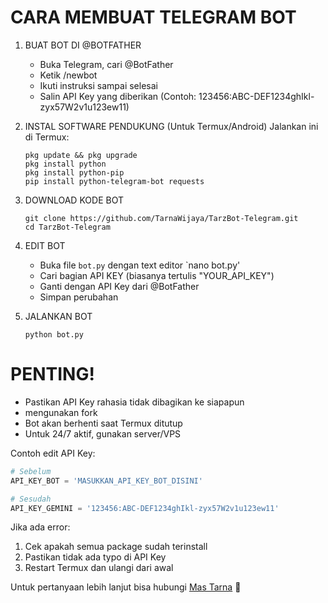 # CARA MEMBUAT TELEGRAM BOT

1. BUAT BOT DI @BOTFATHER
   - Buka Telegram, cari @BotFather
   - Ketik /newbot
   - Ikuti instruksi sampai selesai
   - Salin API Key yang diberikan (Contoh: 123456:ABC-DEF1234ghIkl-zyx57W2v1u123ew11)

2. INSTAL SOFTWARE PENDUKUNG (Untuk Termux/Android)
   Jalankan ini di Termux:
   ```
   pkg update && pkg upgrade
   pkg install python
   pkg install python-pip
   pip install python-telegram-bot requests
   ```

3. DOWNLOAD KODE BOT
   ```
   git clone https://github.com/TarnaWijaya/TarzBot-Telegram.git
   cd TarzBot-Telegram
   ```

4. EDIT BOT
   - Buka file `bot.py` dengan text editor `nano bot.py'
   - Cari bagian API KEY (biasanya tertulis "YOUR_API_KEY")
   - Ganti dengan API Key dari @BotFather
   - Simpan perubahan

5. JALANKAN BOT
   ```
   python bot.py
   ```

# PENTING!
- Pastikan API Key rahasia tidak dibagikan ke siapapun
- mengunakan fork
- Bot akan berhenti saat Termux ditutup
- Untuk 24/7 aktif, gunakan server/VPS

Contoh edit API Key:
```python
# Sebelum
API_KEY_BOT = 'MASUKKAN_API_KEY_BOT_DISINI'

# Sesudah
API_KEY_GEMINI = '123456:ABC-DEF1234ghIkl-zyx57W2v1u123ew11'
```

Jika ada error:
1. Cek apakah semua package sudah terinstall
2. Pastikan tidak ada typo di API Key
3. Restart Termux dan ulangi dari awal

Untuk pertanyaan lebih lanjut bisa hubungi [Mas Tarna](https://t.me/TarnaWijaya) 🤖

